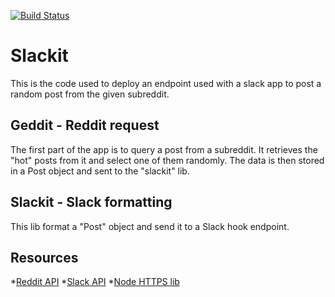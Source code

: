 [![Build Status](https://travis-ci.org/Dot-squad/slackit.svg?branch=master)](https://travis-ci.org/Dot-squad/slackit)
# Slackit
This is the code used to deploy an endpoint used with a slack app to post a random post from the given subreddit.


## Geddit - Reddit request
The first part of the app is to query a post from a subreddit. It retrieves the "hot" posts from it and select one of them randomly. The data is then stored in a Post object and sent to the "slackit" lib.


## Slackit - Slack formatting
This lib format a "Post" object and send it to a Slack hook endpoint.


## Resources
*[Reddit API](https://www.reddit.com/dev/api/)
*[Slack API](https://api.slack.com/)
*[Node HTTPS lib](https://nodejs.org/api/https.html)
